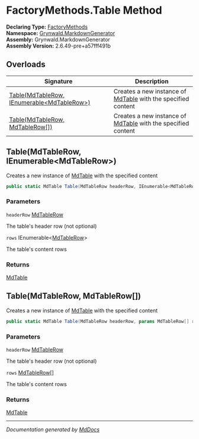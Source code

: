 ﻿<!--  
  <auto-generated>   
    The contents of this file were generated by a tool.  
    Changes to this file may be list if the file is regenerated  
  </auto-generated>   
-->

# FactoryMethods.Table Method

**Declaring Type:** [FactoryMethods](../index.md)  
**Namespace:** [Grynwald.MarkdownGenerator](../../index.md)  
**Assembly:** Grynwald.MarkdownGenerator  
**Assembly Version:** 2.6.49\-pre+a57fff491b

## Overloads

| Signature                                                                              | Description                                                                            |
| -------------------------------------------------------------------------------------- | -------------------------------------------------------------------------------------- |
| [Table(MdTableRow, IEnumerable\<MdTableRow\>)](#tablemdtablerow-ienumerablemdtablerow) | Creates a new instance of [MdTable](../../MdTable/index.md) with the specified content |
| [Table(MdTableRow, MdTableRow\[\])](#tablemdtablerow-mdtablerow)                       | Creates a new instance of [MdTable](../../MdTable/index.md) with the specified content |

## Table(MdTableRow, IEnumerable\<MdTableRow\>)

Creates a new instance of [MdTable](../../MdTable/index.md) with the specified content

```csharp
public static MdTable Table(MdTableRow headerRow, IEnumerable<MdTableRow> rows);
```

### Parameters

`headerRow`  [MdTableRow](../../MdTableRow/index.md)

The table's header row (not optional)

`rows`  IEnumerable\<[MdTableRow](../../MdTableRow/index.md)\>

The table's content rows

### Returns

[MdTable](../../MdTable/index.md)

## Table(MdTableRow, MdTableRow\[\])

Creates a new instance of [MdTable](../../MdTable/index.md) with the specified content

```csharp
public static MdTable Table(MdTableRow headerRow, params MdTableRow[] rows);
```

### Parameters

`headerRow`  [MdTableRow](../../MdTableRow/index.md)

The table's header row (not optional)

`rows`  [MdTableRow](../../MdTableRow/index.md)\[\]

The table's content rows

### Returns

[MdTable](../../MdTable/index.md)

___

*Documentation generated by [MdDocs](https://github.com/ap0llo/mddocs)*

